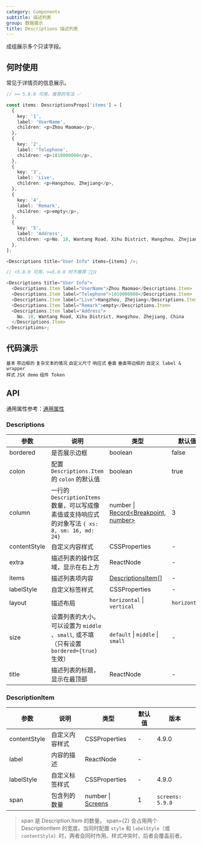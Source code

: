 ```yaml
---
category: Components
subtitle: 描述列表
group: 数据展示
title: Descriptions 描述列表
---
```


成组展示多个只读字段。

## 何时使用

常见于详情页的信息展示。

```ts | pure
// >= 5.8.0 可用，推荐的写法 ✅

const items: DescriptionsProps['items'] = [
  {
    key: '1',
    label: 'UserName',
    children: <p>Zhou Maomao</p>,
  },
  {
    key: '2',
    label: 'Telephone',
    children: <p>1810000000</p>,
  },
  {
    key: '3',
    label: 'Live',
    children: <p>Hangzhou, Zhejiang</p>,
  },
  {
    key: '4',
    label: 'Remark',
    children: <p>empty</p>,
  },
  {
    key: '5',
    label: 'Address',
    children: <p>No. 18, Wantang Road, Xihu District, Hangzhou, Zhejiang, China</p>,
  },
];

<Descriptions title="User Info" items={items} />;

// <5.8.0 可用，>=5.8.0 时不推荐 🙅🏻‍♀️

<Descriptions title="User Info">
  <Descriptions.Item label="UserName">Zhou Maomao</Descriptions.Item>
  <Descriptions.Item label="Telephone">1810000000</Descriptions.Item>
  <Descriptions.Item label="Live">Hangzhou, Zhejiang</Descriptions.Item>
  <Descriptions.Item label="Remark">empty</Descriptions.Item>
  <Descriptions.Item label="Address">
    No. 18, Wantang Road, Xihu District, Hangzhou, Zhejiang, China
  </Descriptions.Item>
</Descriptions>;
```

## 代码演示

<!-- prettier-ignore -->
<code src="./demo/basic.tsx">基本</code>
<code src="./demo/border.tsx">带边框的</code>
<code src="./demo/text.tsx" debug>复杂文本的情况</code>
<code src="./demo/size.tsx">自定义尺寸</code>
<code src="./demo/responsive.tsx">响应式</code>
<code src="./demo/vertical.tsx">垂直</code>
<code src="./demo/vertical-border.tsx">垂直带边框的</code>
<code src="./demo/style.tsx" debug>自定义 label & wrapper 样式</code>
<code src="./demo/jsx.tsx" debug>JSX demo</code>
<code src="./demo/component-token.tsx" debug>组件 Token</code>

## API

通用属性参考：[通用属性](/docs/react/common-props)

### Descriptions

| 参数 | 说明 | 类型 | 默认值 | 版本 |
| --- | --- | --- | --- | --- |
| bordered | 是否展示边框 | boolean | false |  |
| colon | 配置 `Descriptions.Item` 的 `colon` 的默认值 | boolean | true |  |
| column | 一行的 `DescriptionItems` 数量，可以写成像素值或支持响应式的对象写法 `{ xs: 8, sm: 16, md: 24}` | number \| [Record<Breakpoint, number>](https://github.com/ant-design/ant-design/blob/84ca0d23ae52e4f0940f20b0e22eabe743f90dca/components/descriptions/index.tsx#L111C21-L111C56) | 3 |  |
| contentStyle | 自定义内容样式 | CSSProperties | - | 4.10.0 |
| extra | 描述列表的操作区域，显示在右上方 | ReactNode | - | 4.5.0 |
| items | 描述列表项内容 | [DescriptionsItem](#descriptionitem)[] | - | 5.8.0 |
| labelStyle | 自定义标签样式 | CSSProperties | - | 4.10.0 |
| layout | 描述布局 | `horizontal` \| `vertical` | `horizontal` |  |
| size | 设置列表的大小。可以设置为 `middle` 、`small`, 或不填（只有设置 `bordered={true}` 生效） | `default` \| `middle` \| `small` | - |  |
| title | 描述列表的标题，显示在最顶部 | ReactNode | - |  |

### DescriptionItem

| 参数 | 说明 | 类型 | 默认值 | 版本 |
| --- | --- | --- | --- | --- |
| contentStyle | 自定义内容样式 | CSSProperties | - | 4.9.0 |
| label | 内容的描述 | ReactNode | - |  |
| labelStyle | 自定义标签样式 | CSSProperties | - | 4.9.0 |
| span | 包含列的数量 | number \| [Screens](/components/grid#col) | 1 | `screens: 5.9.0` |

> span 是 Description.Item 的数量。 span={2} 会占用两个 DescriptionItem 的宽度。当同时配置 `style` 和 `labelStyle`（或 `contentStyle`）时，两者会同时作用。样式冲突时，后者会覆盖前者。
